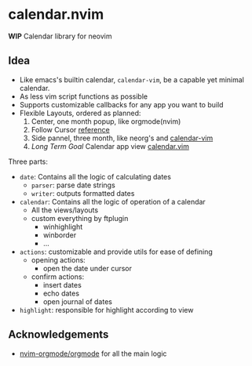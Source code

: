 # calendar.nvim

**WIP** Calendar library for neovim

## Idea

- Like emacs's builtin calendar, `calendar-vim`, be a capable yet minimal calendar.
- As less vim script functions as possible
- Supports customizable callbacks for any app you want to build
- Flexible Layouts, ordered as planned:
  1. Center, one month popup, like orgmode(nvim)
  2. Follow Cursor [reference](https://publish.obsidian.md/kanban/Settings/Date+trigger)
  3. Side pannel, three month, like neorg's and [calendar-vim](https://github.com/nvim-telekasten/calendar-vim)
  4. _Long Term Goal_ Calendar app view [calendar.vim](https://github.com/itchyny/calendar.vim)

Three parts:

- `date`: Contains all the logic of calculating dates
  - `parser`: parse date strings
  - `writer`: outputs formatted dates
- `calendar`: Contains all the logic of operation of a calendar
  - All the views/layouts
  - custom everything by ftplugin
    - winhighlight
    - winborder
    - ...
- `actions`: customizable and provide utils for ease of defining
  - opening actions:
    - open the date under cursor
  - confirm actions:
    - insert dates
    - echo dates
    - open journal of dates
- `highlight`: responsible for highlight according to view

## Acknowledgements

- [nvim-orgmode/orgmode](https://github.com/nvim-orgmode/orgmode) for all the main logic
